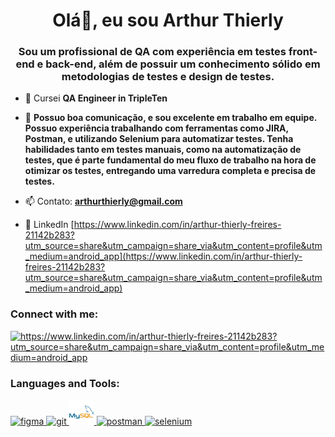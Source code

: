 <h1 align="center">Olá👋, eu sou Arthur Thierly</h1>
<h3 align="center">Sou um profissional de QA com experiência em testes front-end e back-end, além de possuir um conhecimento sólido em metodologias de testes e design de testes.</h3>

- 🌱 Cursei **QA Engineer in TripleTen**

- 💬 **Possuo boa comunicação, e sou excelente em trabalho em equipe. Possuo experiência trabalhando com ferramentas como JIRA, Postman, e utilizando Selenium para automatizar testes. Tenha habilidades tanto em testes manuais, como na automatização de testes, que é parte fundamental do meu fluxo de trabalho na hora de otimizar os testes, entregando uma varredura completa e precisa de testes.**

- 📫 Contato: **arthurthierly@gmail.com**

- 📄 LinkedIn [https://www.linkedin.com/in/arthur-thierly-freires-21142b283?utm_source=share&utm_campaign=share_via&utm_content=profile&utm_medium=android_app](https://www.linkedin.com/in/arthur-thierly-freires-21142b283?utm_source=share&utm_campaign=share_via&utm_content=profile&utm_medium=android_app)

<h3 align="left">Connect with me:</h3>
<p align="left">
<a href="https://linkedin.com/in/https://www.linkedin.com/in/arthur-thierly-freires-21142b283?utm_source=share&utm_campaign=share_via&utm_content=profile&utm_medium=android_app" target="blank"><img align="center" src="https://raw.githubusercontent.com/rahuldkjain/github-profile-readme-generator/master/src/images/icons/Social/linked-in-alt.svg" alt="https://www.linkedin.com/in/arthur-thierly-freires-21142b283?utm_source=share&utm_campaign=share_via&utm_content=profile&utm_medium=android_app" height="30" width="40" /></a>
</p>

<h3 align="left">Languages and Tools:</h3>
<p align="left"> <a href="https://www.figma.com/" target="_blank" rel="noreferrer"> <img src="https://www.vectorlogo.zone/logos/figma/figma-icon.svg" alt="figma" width="40" height="40"/> </a> <a href="https://git-scm.com/" target="_blank" rel="noreferrer"> <img src="https://www.vectorlogo.zone/logos/git-scm/git-scm-icon.svg" alt="git" width="40" height="40"/> </a> <a href="https://www.mysql.com/" target="_blank" rel="noreferrer"> <img src="https://raw.githubusercontent.com/devicons/devicon/master/icons/mysql/mysql-original-wordmark.svg" alt="mysql" width="40" height="40"/> </a> <a href="https://postman.com" target="_blank" rel="noreferrer"> <img src="https://www.vectorlogo.zone/logos/getpostman/getpostman-icon.svg" alt="postman" width="40" height="40"/> </a> <a href="https://www.selenium.dev" target="_blank" rel="noreferrer"> <img src="https://raw.githubusercontent.com/detain/svg-logos/780f25886640cef088af994181646db2f6b1a3f8/svg/selenium-logo.svg" alt="selenium" width="40" height="40"/> </a> </p>



